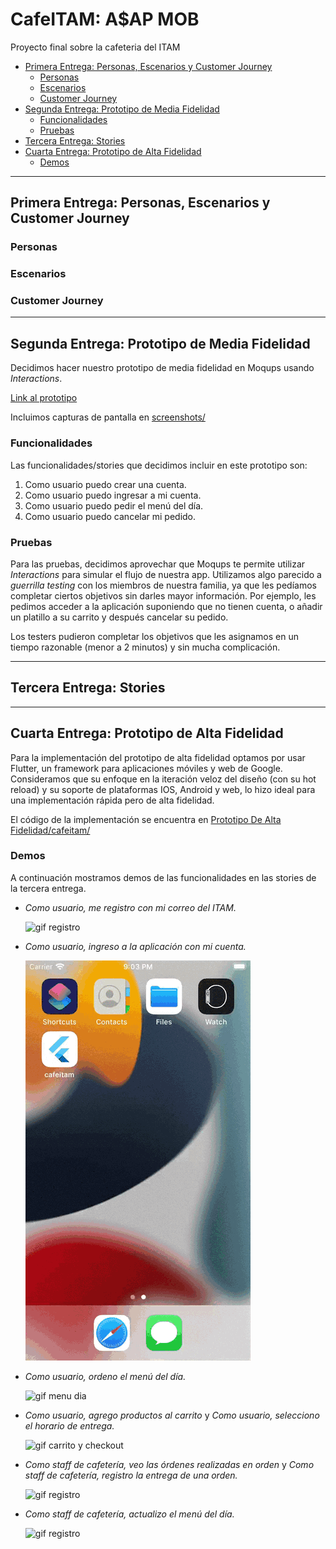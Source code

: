 # CafeITAM: A$AP MOB 
Proyecto final sobre la cafeteria del ITAM



  - [Primera Entrega: Personas, Escenarios y Customer Journey](#primera-entrega-personas-escenarios-y-customer-journey)
    - [Personas](#personas)
    - [Escenarios](#escenarios)
    - [Customer Journey](#customer-journey)
  - [Segunda Entrega: Prototipo de Media Fidelidad](#segunda-entrega-prototipo-de-media-fidelidad)
    - [Funcionalidades](#funcionalidades)
    - [Pruebas](#pruebas)
  - [Tercera Entrega: Stories](#tercera-entrega-stories)
  - [Cuarta Entrega: Prototipo de Alta Fidelidad](#cuarta-entrega-prototipo-de-alta-fidelidad)
    - [Demos](#demos)

---
## Primera Entrega: Personas, Escenarios y Customer Journey
### Personas
### Escenarios
### Customer Journey

---

## Segunda Entrega: Prototipo de Media Fidelidad


Decidimos hacer nuestro prototipo de media fidelidad en Moqups usando *Interactions*. 

[Link al prototipo](https://app.moqups.com/a4XSqy9iyFDoWHIkiGq2jcIYFxC8B5Jk/view/page/a5b4ae4f3)

Incluimos capturas de pantalla en [screenshots/](https://github.com/ITAM-ADSI-2022/ASAP_Mob-Proyecto/tree/main/Prototipo/screenshots/)
### Funcionalidades

Las funcionalidades/stories que decidimos incluir en este prototipo son:

1. Como usuario puedo crear una cuenta.
2. Como usuario puedo ingresar a mi cuenta.
3. Como usuario puedo pedir el menú del día.
4. Como usuario puedo cancelar mi pedido. 

### Pruebas

Para las pruebas, decidimos aprovechar que Moqups te permite utilizar *Interactions* para simular el flujo de nuestra app. Utilizamos algo parecido a *guerrilla testing* con los miembros de nuestra familia, ya que les pedíamos completar ciertos objetivos sin darles mayor información. Por ejemplo, les pedimos acceder a la aplicación suponiendo que no tienen cuenta, o añadir un platillo a su carrito y después cancelar su pedido. 

Los testers pudieron completar los objetivos que les asignamos en un tiempo razonable (menor a 2 minutos) y sin mucha complicación.

---

## Tercera Entrega: Stories

---


## Cuarta Entrega: Prototipo de Alta Fidelidad 

Para la implementación del prototipo de alta fidelidad optamos por usar Flutter, un framework para aplicaciones móviles y web de Google. Consideramos que su enfoque en la iteración veloz del diseño (con su hot reload) y su soporte de plataformas IOS, Android y web, lo hizo ideal para una implementación rápida pero de alta fidelidad. 

El código de la implementación se encuentra en [Prototipo De Alta Fidelidad/cafeitam/](https://github.com/ITAM-ADSI-2022/ASAP_Mob-Proyecto/tree/main/Prototipo%20De%20Alta%20Fidelidad/cafeitam)

### Demos

A continuación mostramos demos de las funcionalidades en las stories de la tercera entrega. 

- *Como usuario, me registro con mi correo del ITAM.*


  ![gif registro](Prototipo%20De%20Alta%20Fidelidad/gifs/registro.gif)


- *Como usuario, ingreso a la aplicación con mi cuenta.*

  ![gif login](Prototipo%20De%20Alta%20Fidelidad/gifs/login.gif)


- *Como usuario, ordeno el menú del día.*


  ![gif menu dia](Prototipo%20De%20Alta%20Fidelidad/gifs/pedirMenuDelDia.gif)


- *Como usuario, agrego productos al carrito* y *Como usuario, selecciono el horario de entrega.*


  ![gif carrito y checkout](Prototipo%20De%20Alta%20Fidelidad/gifs/pedidoGeneral.gif)


- *Como staff de cafetería, veo las órdenes realizadas en orden* y *Como staff de cafetería, registro la entrega de una orden.*


  ![gif registro](Prototipo%20De%20Alta%20Fidelidad/gifs/cafeDespachaOrdenes.gif)



- *Como staff de cafetería, actualizo el menú del día.*


  ![gif registro](Prototipo%20De%20Alta%20Fidelidad/gifs/editarMenuDelDia.gif)

